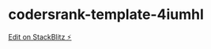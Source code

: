 # codersrank-template-4iumhl

[Edit on StackBlitz ⚡️](https://stackblitz.com/edit/codersrank-template-4iumhl)